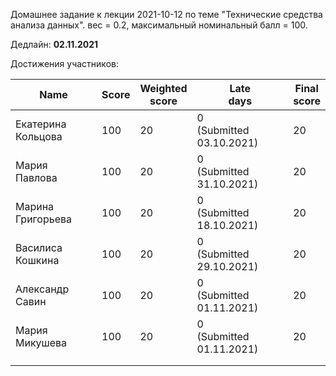 Домашнее задание к лекции 2021-10-12 по теме "Технические средства анализа данных". вес = 0.2, максимальный номинальный балл = 100.

Дедлайн: **02.11.2021**

Достижения участников:

| Name               | Score | Weighted<br>score | Late<br>days                 | Final<br>score |
| ------------------ | ----- | ----------------- | ---------------------------- | -------------- |
| Екатерина Кольцова | 100 | 20 | 0<br/>(Submitted 03.10.2021) | 20 |
| Мария Павлова      | 100 | 20 | 0<br/>(Submitted 31.10.2021) | 20 |
| Марина Григорьева  | 100 | 20 | 0<br/>(Submitted 18.10.2021) | 20 |
| Василиса Кошкина | 100 | 20 | 0<br/>(Submitted 29.10.2021) | 20 |
| Александр Савин | 100 | 20 | 0<br/>(Submitted 01.11.2021) | 20 |
| Мария Микушева | 100 | 20 | 0<br>(Submitted 01.11.2021) | 20 |
|  |         |    |   |             |
|  |         |    |   |             |

